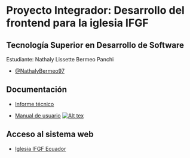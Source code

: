 # Proyecto Integrador: Desarrollo del frontend para la iglesia IFGF

## Tecnología Superior en Desarrollo de Software

Estudiante: Nathaly Lissette Bermeo Panchi 

- [@NathalyBermeo97](https://github.com/NathalyBermeo97)

## Documentación

- [Informe técnico](https://drive.google.com/file/d/1qV1a25Mtmk5_Mrxg9QLWBFXbQ_WjckT7/view?usp=sharing)

- [Manual de usuario](https://www.youtube.com/watch?v=SQKP-GNjwq4)
[![Alt tex](https://user-images.githubusercontent.com/66235614/155801867-b8d9fa7b-1f1f-4eb4-ac9b-08dba4ef4c1a.png)](https://www.youtube.com/watch?v=SQKP-GNjwq4)

## Acceso al sistema web

- [Iglesia IFGF Ecuador](https://ifgf.vercel.app)


